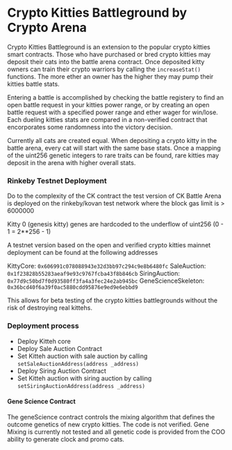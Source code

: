 # Crypto Kitties Battleground by Crypto Arena

Crypto Kitties Battleground is an extension to the popular crypto kitties smart contracts. Those who have purchased or bred crypto kitties may deposit their cats into the battle arena contract. Once deposited kitty owners can train their crypto warriors by calling the `increaseStat()` functions. The more ether an owner has the higher they may pump their kitties battle stats.

Entering a battle is accomplished by checking the battle registery to find an open battle request in your kitties power range, or by creating an open battle request with a specified power range and ether wager for win/lose. Each dueling kitties stats are compared in a non-verified contract that encorporates some randomness into the victory decision.

Currently all cats are created equal. When depositing a crypto kitty in the battle arena, every cat will start with the same base stats. Once a mapping of the uint256 genetic integers to rare traits can be found, rare kitties may deposit in the arena with higher overall stats.

### Rinkeby Testnet Deployment

Do to the complexity of the CK contract the test version of CK Battle Arena is deployed on the rinkeby/kovan test network where the block gas limit is > 6000000

Kitty 0 (genesis kitty) genes are hardcoded to the underflow of uint256 (0 - 1 = 2**256 - 1)

A testnet version based on the open and verified crypto kitties mainnet deployment can be found at the following addresses

KittyCore: `0x606991c078088943e32d3bb97c294c9e8b6480fc`
SaleAuction: `0x1f23828b55283aeaf9e93c9767fcba43f8b846cb`
SiringAuction: `0x77d9c50bd7f0d93580ff3fa4a3fec24e2ab945bc`
GeneScienceSkeleton: `0x36bcd40f6a39f0ac5880cdd95876e9ed9e6ebbd9`

This allows for beta testing of the crypto kitties battlegrounds without the risk of destroying real kittehs.

### Deployment process

- Deploy Kitteh core
- Deploy Sale Auction Contract 
- Set Kitteh auction with sale auction by calling `setSaleAuctionAddress(address _address)`
- Deploy Siring Auction Contract
- Set Kitteh auction with siring auction by calling `setSiringAuctionAddress(address _address)`

#### Gene Science Contract

The geneScience contract controls the mixing algorithm that defines the outcome genetics of new crypto kitties. The code is not verified. Gene Mixing is currently not tested and all genetic code is provided from the COO ability to generate clock and promo cats. 